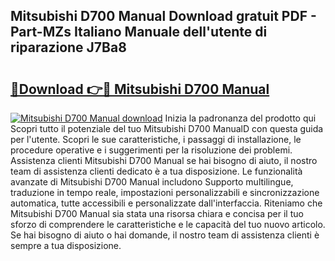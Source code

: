 ## Mitsubishi D700 Manual Download gratuit PDF - Part-MZs Italiano Manuale dell'utente di riparazione J7Ba8

# <h2><a href="http://dfe2ajj.blite.top/?on=Mitsubishi+D700+Manual">🔗Download 👉🔴 Mitsubishi D700 Manual</a></h2>

[![Mitsubishi D700 Manual download](https://i.imgur.com/lujVjoI.png)](http://dfe2ajj.blite.top/?on=Mitsubishi+D700+Manual)
Inizia la padronanza del prodotto qui Scopri tutto il potenziale del tuo Mitsubishi D700 ManualD con questa guida per l'utente. Scopri le sue caratteristiche, i passaggi di installazione, le procedure operative e i suggerimenti per la risoluzione dei problemi. Assistenza clienti Mitsubishi D700 Manual se hai bisogno di aiuto, il nostro team di assistenza clienti dedicato è a tua disposizione. Le funzionalità avanzate di Mitsubishi D700 Manual includono Supporto multilingue, traduzione in tempo reale, impostazioni personalizzabili e sincronizzazione automatica, tutte accessibili e personalizzate dall'interfaccia. Riteniamo che Mitsubishi D700 Manual sia stata una risorsa chiara e concisa per il tuo sforzo di comprendere le caratteristiche e le capacità del tuo nuovo articolo. Se hai bisogno di aiuto o hai domande, il nostro team di assistenza clienti è sempre a tua disposizione.

